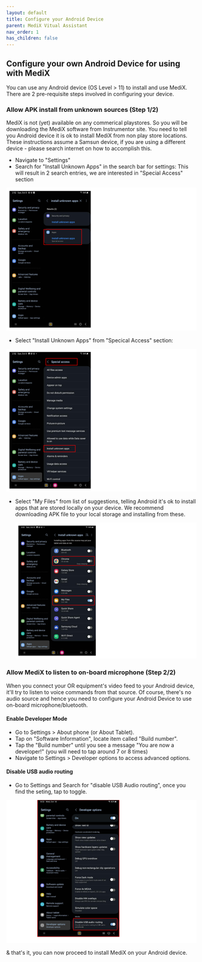 ```yaml
---
layout: default
title: Configure your Android Device
parent: MediX Vitual Assistant
nav_order: 1
has_children: false
---
```


## Configure your own Android Device for using with MediX

You can use any Android device (OS Level > 11) to install and use MediX. There are 2 pre-requisite steps involved in configuring your device.

### Allow APK install from unknown sources (Step 1/2)

MediX is not (yet) available on any commerical playstores. So you will be downloading the MediX software from Instrumentor site. You need to tell you Android device it is ok to install MediX from non play store locations. These instructions assume a Samsun device, if you are using a different device - please search internet on how to accomplish this.

- Navigate to "Settings"
- Search for "Install Unknown Apps" in the search bar for settings: This will result in 2 search entries, we are interested in "Special Access" section

![Settings](/assets/images/medix/unknown-app-suggestions.png)

- Select "Install Unknown Apps" from "Specical Access" section:

![SpecialAccess](/assets/images/medix/special-access-unknown-apps.png)

- Select "My Files" from list of suggestions, telling Android it's ok to install apps that are stored locally on your device. We recommend downloading APK file to your local storage and installing from these.

  ![LocationSuggestions](/assets/images/medix/unknown-apps-selections.png)

### Allow MediX to listen to on-board microphone (Step 2/2)

When you connect your OR equipment's video feed to your Android device, it'll try to listen to voice commands from that source. Of course, there's no audio source and hence you need to configure your Android Device to use on-board microphone/bluetooth.

#### Enable Developer Mode

- Go to Settings > About phone (or About Tablet).
- Tap on "Software Information", locate item called "Build number".
- Tap the "Build number" until you see a message "You are now a developer!" (you will need to tap around 7 or 8 times)
- Navigate to Settings > Developer options to access advanced options.

#### Disable USB audio routing

- Go to Settings and Search for "disable USB Audio routing", once you find the seting, tap to toggle.

![disable_audio_routing](/assets/images/medix/medix-disable-audio-routing.png)

& that's it, you can now proceed to install MediX on your Android device.
